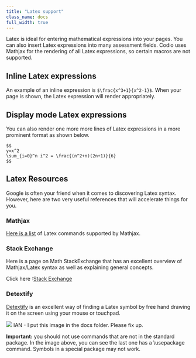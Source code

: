 ```yaml
---
title: "Latex support"
class_name: docs
full_width: true
---
```


Latex is ideal for entering mathematical expressions into your pages. You can also insert Latex expressions into many assessment fields. Codio uses Mathjax for the rendering of all Latex expressions, so certain macros are not supported. 

## Inline Latex expressions
An example of an inline expression is `$\frac{x^3+1}{x^2-1}$`. When your page is shown, the Latex expression will render appropriately.

## Display mode Latex expressions
You can also render one more more lines of Latex expressions in a more prominent format as shown below.

```
$$
y=x^2
\sum_{i=0}^n i^2 = \frac{(n^2+n)(2n+1)}{6}
$$
```

## Latex Resources
Google is often your friend when it comes to discovering Latex syntax. However, here are two very useful references that will accelerate things for you.

### Mathjax
[Here is a list](http://docs.mathjax.org/en/latest/tex.html#supported-latex-commands) of Latex commands supported by Mathjax.

### Stack Exchange
Here is a page on Math StackExchange that has an excellent overview of Mathjax/Latex syntax as well as explaining general concepts.

Click here :[Stack Exchange](https://math.meta.stackexchange.com/questions/5020/mathjax-basic-tutorial-and-quick-reference)

### Detextify
[Detextify](http://detexify.kirelabs.org/classify.html) is an excellent way of finding a Latex symbol by free hand drawing it on the screen using your mouse or touchpad. 

![](.guides/img/detextify.png) IAN - I put this image in the docs folder. Please fix up.

**Important:** you should not use commands that are not in the standard package. In the image above, you can see the last one has a \usepackage command. Symbols in a special package may not work.